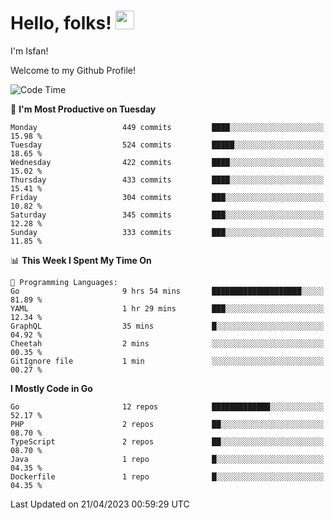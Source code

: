 # Hello, folks! <img src="https://raw.githubusercontent.com/MartinHeinz/MartinHeinz/master/wave.gif" width="30px" height="30px" />

I'm Isfan!

Welcome to my Github Profile!

<!--START_SECTION:waka-->
![Code Time](http://img.shields.io/badge/Code%20Time-2%2C555%20hrs%2025%20mins-blue)

📅 **I'm Most Productive on Tuesday** 

```text
Monday                   449 commits         ████░░░░░░░░░░░░░░░░░░░░░   15.98 % 
Tuesday                  524 commits         █████░░░░░░░░░░░░░░░░░░░░   18.65 % 
Wednesday                422 commits         ████░░░░░░░░░░░░░░░░░░░░░   15.02 % 
Thursday                 433 commits         ████░░░░░░░░░░░░░░░░░░░░░   15.41 % 
Friday                   304 commits         ███░░░░░░░░░░░░░░░░░░░░░░   10.82 % 
Saturday                 345 commits         ███░░░░░░░░░░░░░░░░░░░░░░   12.28 % 
Sunday                   333 commits         ███░░░░░░░░░░░░░░░░░░░░░░   11.85 % 
```


📊 **This Week I Spent My Time On** 

```text
💬 Programming Languages: 
Go                       9 hrs 54 mins       ████████████████████░░░░░   81.89 % 
YAML                     1 hr 29 mins        ███░░░░░░░░░░░░░░░░░░░░░░   12.34 % 
GraphQL                  35 mins             █░░░░░░░░░░░░░░░░░░░░░░░░   04.92 % 
Cheetah                  2 mins              ░░░░░░░░░░░░░░░░░░░░░░░░░   00.35 % 
GitIgnore file           1 min               ░░░░░░░░░░░░░░░░░░░░░░░░░   00.27 % 
```

**I Mostly Code in Go** 

```text
Go                       12 repos            █████████████░░░░░░░░░░░░   52.17 % 
PHP                      2 repos             ██░░░░░░░░░░░░░░░░░░░░░░░   08.70 % 
TypeScript               2 repos             ██░░░░░░░░░░░░░░░░░░░░░░░   08.70 % 
Java                     1 repo              █░░░░░░░░░░░░░░░░░░░░░░░░   04.35 % 
Dockerfile               1 repo              █░░░░░░░░░░░░░░░░░░░░░░░░   04.35 % 
```




 Last Updated on 21/04/2023 00:59:29 UTC
<!--END_SECTION:waka-->

<!--
**isfanazha/isfanazha** is a ✨ _special_ ✨ repository because its `README.md` (this file) appears on your GitHub profile.

Here are some ideas to get you started:

- 🔭 I’m currently working on ...
- 🌱 I’m currently learning ...
- 👯 I’m looking to collaborate on ...
- 🤔 I’m looking for help with ...
- 💬 Ask me about ...
- 📫 How to reach me: ...
- 😄 Pronouns: ...
- ⚡ Fun fact: ...
-->


